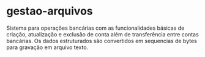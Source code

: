 # gestao-arquivos
Sistema para operações bancárias com as funcionalidades básicas de criação, atualização e exclusão de conta além de transferência entre contas bancárias. Os dados estruturados são convertidos em sequencias de bytes para gravação em arquivo texto.
